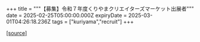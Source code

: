 +++
title = """【募集】令和７年度くりやまクリエイターズマーケット出展者"""
date = 2025-02-25T05:00:00.000Z
expiryDate = 2025-03-01T04:26:18.236Z
tags = ["kuriyama","recruit"]
+++


[[source]](https://www.town.kuriyama.hokkaido.jp/soshiki/46/16385.html)

